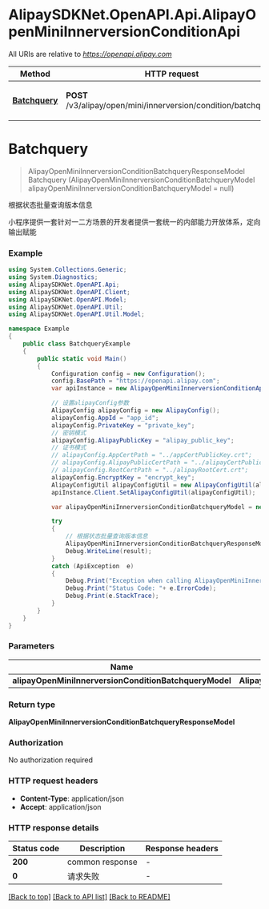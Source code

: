 # AlipaySDKNet.OpenAPI.Api.AlipayOpenMiniInnerversionConditionApi

All URIs are relative to *https://openapi.alipay.com*

Method | HTTP request | Description
------------- | ------------- | -------------
[**Batchquery**](AlipayOpenMiniInnerversionConditionApi.md#batchquery) | **POST** /v3/alipay/open/mini/innerversion/condition/batchquery | 根据状态批量查询版本信息


<a name="batchquery"></a>
# **Batchquery**
> AlipayOpenMiniInnerversionConditionBatchqueryResponseModel Batchquery (AlipayOpenMiniInnerversionConditionBatchqueryModel alipayOpenMiniInnerversionConditionBatchqueryModel = null)

根据状态批量查询版本信息

小程序提供一套针对一二方场景的开发者提供一套统一的内部能力开放体系，定向输出赋能

### Example
```csharp
using System.Collections.Generic;
using System.Diagnostics;
using AlipaySDKNet.OpenAPI.Api;
using AlipaySDKNet.OpenAPI.Client;
using AlipaySDKNet.OpenAPI.Model;
using AlipaySDKNet.OpenAPI.Util;
using AlipaySDKNet.OpenAPI.Util.Model;

namespace Example
{
    public class BatchqueryExample
    {
        public static void Main()
        {
            Configuration config = new Configuration();
            config.BasePath = "https://openapi.alipay.com";
            var apiInstance = new AlipayOpenMiniInnerversionConditionApi(config);

            // 设置alipayConfig参数
            AlipayConfig alipayConfig = new AlipayConfig();
            alipayConfig.AppId = "app_id";
            alipayConfig.PrivateKey = "private_key";
            // 密钥模式
            alipayConfig.AlipayPublicKey = "alipay_public_key";
            // 证书模式
            // alipayConfig.AppCertPath = "../appCertPublicKey.crt";
            // alipayConfig.AlipayPublicCertPath = "../alipayCertPublicKey_RSA2.crt";
            // alipayConfig.RootCertPath = "../alipayRootCert.crt";
            alipayConfig.EncryptKey = "encrypt_key";
            AlipayConfigUtil alipayConfigUtil = new AlipayConfigUtil(alipayConfig);
            apiInstance.Client.SetAlipayConfigUtil(alipayConfigUtil);

            var alipayOpenMiniInnerversionConditionBatchqueryModel = new AlipayOpenMiniInnerversionConditionBatchqueryModel(); // AlipayOpenMiniInnerversionConditionBatchqueryModel |  (optional) 

            try
            {
                // 根据状态批量查询版本信息
                AlipayOpenMiniInnerversionConditionBatchqueryResponseModel result = apiInstance.Batchquery(alipayOpenMiniInnerversionConditionBatchqueryModel);
                Debug.WriteLine(result);
            }
            catch (ApiException  e)
            {
                Debug.Print("Exception when calling AlipayOpenMiniInnerversionConditionApi.Batchquery: " + e.Message );
                Debug.Print("Status Code: "+ e.ErrorCode);
                Debug.Print(e.StackTrace);
            }
        }
    }
}
```

### Parameters

Name | Type | Description  | Notes
------------- | ------------- | ------------- | -------------
 **alipayOpenMiniInnerversionConditionBatchqueryModel** | **AlipayOpenMiniInnerversionConditionBatchqueryModel**|  | [optional] 

### Return type

**AlipayOpenMiniInnerversionConditionBatchqueryResponseModel**

### Authorization

No authorization required

### HTTP request headers

 - **Content-Type**: application/json
 - **Accept**: application/json


### HTTP response details
| Status code | Description | Response headers |
|-------------|-------------|------------------|
| **200** | common response |  -  |
| **0** | 请求失败 |  -  |

[[Back to top]](#) [[Back to API list]](../README.md#documentation-for-api-endpoints) [[Back to README]](../README.md)

